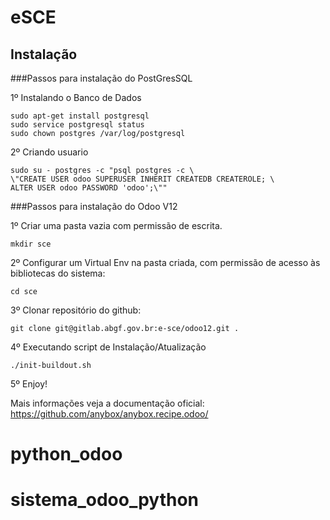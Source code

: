 # eSCE

## Instalação
###Passos para instalação do PostGresSQL

1º Instalando o Banco de Dados

    sudo apt-get install postgresql
    sudo service postgresql status
    sudo chown postgres /var/log/postgresql

2º Criando usuario

    sudo su - postgres -c "psql postgres -c \
    \"CREATE USER odoo SUPERUSER INHERIT CREATEDB CREATEROLE; \
    ALTER USER odoo PASSWORD 'odoo';\""


###Passos para instalação do Odoo V12

1º Criar uma pasta vazia com permissão de escrita.

    mkdir sce

2º Configurar um Virtual Env na pasta criada, 
com permissão de acesso às bibliotecas do sistema:
	
	cd sce

3º Clonar repositório do github: 	

	git clone git@gitlab.abgf.gov.br:e-sce/odoo12.git .

4º Executando script de Instalação/Atualização

	./init-buildout.sh
 
5º Enjoy!
 
 Mais informações veja a documentação oficial: https://github.com/anybox/anybox.recipe.odoo/
# python_odoo
# sistema_odoo_python
